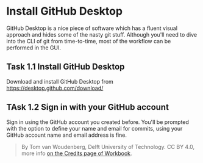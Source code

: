 # Install GitHub Desktop

GitHub Desktop is a nice piece of software which has a fluent visual approach and hides some of the nasty git stuff. Although you'll need to dive into the CLI of git from time-to-time, most of the workflow can be performed in the GUI.

## Task 1.1 Install GitHub Desktop

Download and install GitHub Desktop from https://desktop.github.com/download/

## TAsk 1.2 Sign in with your GitHub account

Sign in using the GitHub account you created before. You'll be prompted with the option to define your name and email for commits, using your GitHub account name and email address is fine.

> By Tom van Woudenberg, Delft University of Technology. CC BY 4.0, more info [on the Credits page of Workbook](https://mude.citg.tudelft.nl/workbook-2025/credits.html).